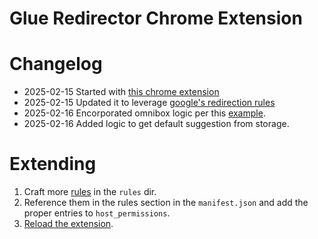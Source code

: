 Glue Redirector Chrome Extension
=====================

# Changelog
* 2025-02-15 Started with [this chrome extension](https://github.com/bendavis78/chrome-extension-redirector/tree/master)
* 2025-02-15 Updated it to leverage [google's redirection rules](https://developer.chrome.com/docs/extensions/reference/api/declarativeNetRequest)
* 2025-02-16 Encorporated omnibox logic per this [example](https://github.com/GoogleChrome/chrome-extensions-samples/tree/main/api-samples/omnibox/simple-example).
* 2025-02-16 Added logic to get default suggestion from storage.

# Extending
1. Craft more [rules](https://developer.chrome.com/docs/extensions/reference/api/declarativeNetRequest#property-RuleCondition-urlFilter) in the `rules` dir.
2. Reference them in the rules section in the `manifest.json` and add the proper entries to `host_permissions`.
3. [Reload the extension](https://developer.chrome.com/docs/extensions/get-started/tutorial/hello-world#load-unpacked).